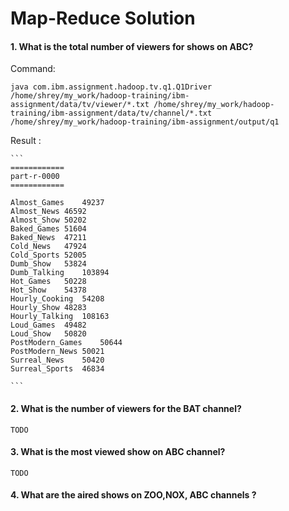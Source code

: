 Map-Reduce Solution
========

#### 1. What is the total number of viewers for shows on ABC?

Command:

`java com.ibm.assignment.hadoop.tv.q1.Q1Driver /home/shrey/my_work/hadoop-training/ibm-assignment/data/tv/viewer/*.txt /home/shrey/my_work/hadoop-training/ibm-assignment/data/tv/channel/*.txt  /home/shrey/my_work/hadoop-training/ibm-assignment/output/q1`
		
Result :

	```
	============
	part-r-0000
	============
	
	Almost_Games	49237
	Almost_News	46592
	Almost_Show	50202
	Baked_Games	51604
	Baked_News	47211
	Cold_News	47924
	Cold_Sports	52005
	Dumb_Show	53824
	Dumb_Talking	103894
	Hot_Games	50228
	Hot_Show	54378
	Hourly_Cooking	54208
	Hourly_Show	48283
	Hourly_Talking	108163
	Loud_Games	49482
	Loud_Show	50820
	PostModern_Games	50644
	PostModern_News	50021
	Surreal_News	50420
	Surreal_Sports	46834
	
	```	
#### 2. What is the number of viewers for the BAT channel?

```
TODO
```

#### 3. What is the most viewed show on ABC channel?

```
TODO
```

#### 4. What are the aired shows on ZOO,NOX, ABC channels ?


